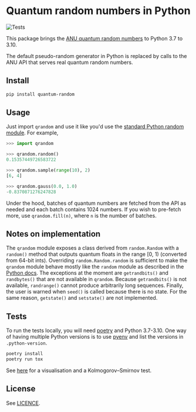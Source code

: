 # Quantum random numbers in Python

![Tests](https://github.com/sbalian/quantum-random/workflows/Tests/badge.svg)

This package brings the [ANU quantum random numbers][anu] to Python 3.7 to 3.10.

The default pseudo-random generator in Python is replaced by calls to the
ANU API that serves real quantum random numbers.

## Install

```bash
pip install quantum-random
```

## Usage

Just import `qrandom` and use it like you'd use the
[standard Python random module][pyrandom]. For example,

```python
>>> import qrandom

>>> qrandom.random()
0.15357449726583722

>>> qrandom.sample(range(10), 2)
[6, 4]

>>> qrandom.gauss(0.0, 1.0)
-0.8370871276247828
```

Under the hood, batches of quantum numbers are fetched from the API as needed
and each batch contains 1024 numbers. If you wish to pre-fetch more, use
`qrandom.fill(n)`, where `n` is the number of batches.

## Notes on implementation

The `qrandom` module exposes a class derived from `random.Random` with a
`random()` method that outputs quantum floats in the range [0, 1)
(converted from 64-bit ints). Overriding `random.Random.random`
is sufficient to make the `qrandom` module behave mostly like the
`random` module as described in the [Python docs][pyrandom]. The exceptions
at the moment are `getrandbits()` and `randbytes()` that are not available in
`qrandom`. Because `getrandbits()` is not available, `randrange()` cannot
produce arbitrarily long sequences. Finally, the user is warned when `seed()`
is called because there is no state. For the same reason, `getstate()` and
`setstate()` are not implemented.

## Tests

To run the tests locally, you will need [poetry][poetry] and Python 3.7-3.10.
One way of having multiple Python versions is to use [pyenv][pyenv] and list
the versions in `.python-version`.

```bash
poetry install
poetry run tox
```

See [here](./docs/uniform.md) for a visualisation and a Kolmogorov–Smirnov test.

## License

See [LICENCE](./LICENSE).

[anu]: https://qrng.anu.edu.au
[pyrandom]: https://docs.python.org/3.9/library/random.html
[poetry]: https://python-poetry.org
[pyenv]: https://github.com/pyenv/pyenv
